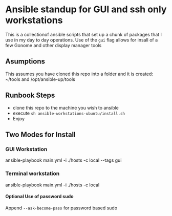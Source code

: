 # Ansible standup for GUI and ssh only workstations

This is a collectionof ansible scripts that set up a chunk of packages
that I use in my day to day operations. Use of the `gui` flag allows 
for insall of a few Gonome and other display manager tools


## Asumptions
This assumes you have cloned this repo into a folder and it is created:
~/tools and /opt/ansible-up/tools


## Runbook Steps
- clone this repo to the machine you wish to ansible
- execute `sh ansible-workstations-ubuntu/install.sh`
- Enjoy


## Two Modes for Install

### GUI Workstation
ansible-playbook main.yml -i ./hosts -c local --tags gui


### Terminal workstation
ansible-playbook main.yml -i ./hosts -c local


#### Optional Use of password sudo
Append `--ask-become-pass` for password based sudo

